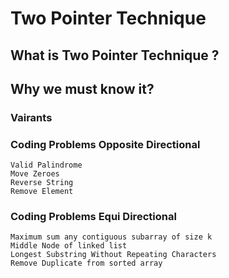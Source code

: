 # Two Pointer Technique

## What is Two Pointer Technique ?

## Why we must know it?

### Vairants

### Coding Problems Opposite Directional

    Valid Palindrome
    Move Zeroes
    Reverse String
    Remove Element

### Coding Problems Equi Directional

    Maximum sum any contiguous subarray of size k
    Middle Node of linked list
    Longest Substring Without Repeating Characters
    Remove Duplicate from sorted array
